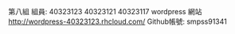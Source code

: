 第八組
組員: 40323123    40323121    40323117
wordpress 網站 http://wordpress-40323123.rhcloud.com/
Github帳號: smpss91341

